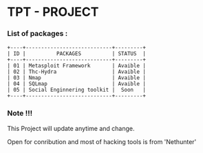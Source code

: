 # TPT - PROJECT
### List of packages :
```
+----+----------------------------+---------+
| ID |          PACKAGES          | STATUS  |
+----+----------------------------+---------+
| 01 | Metasploit Framework       | Avaible |
| 02 | Thc-Hydra                  | Avaible |
| 03 | Nmap                       | Avaible |
| 04 | SQLmap                     | Avaible |
| 05 | Social Enginnering toolkit |  Soon   |
+----+----------------------------+---------+
```
### Note !!!
This Project will update anytime and change.

Open for conribution and most of hacking tools is from
'Nethunter' 
